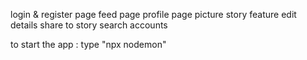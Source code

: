 login & register page
feed page
profile page
picture
story feature
edit details
share to story
search accounts

to start the app : type "npx nodemon"